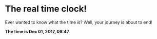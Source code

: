 # The real time clock!

Ever wanted to know what the time is? Well, your journey is about to end!

**The time is Dec 01, 2017, 06:47**